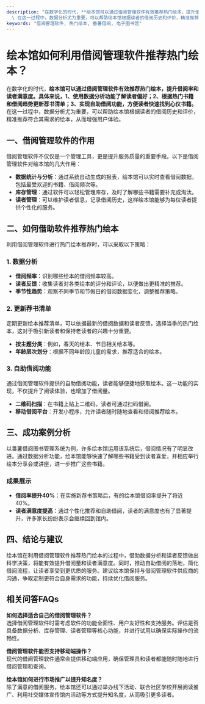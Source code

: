 ```yaml
---
description: "在数字化的时代，**绘本馆可以通过借阅管理软件有效推荐热门绘本，提升借阅率和读者满意度。具体来说，1、使用数据分析功能了解读者偏好；2、根据热门书籍和借阅趋势更新荐书清单；3、实现自助借阅功能，方便读者快速找到心仪书籍。**\
  \ 在这一过程中，数据分析尤为重要，可以帮助绘本馆根据读者的借阅历史和评价，精准推荐符合其需求的绘本，从而增强用户体验。"
keywords: "借阅管理软件, 热门绘本, 番薯借阅, 电子图书馆"
---
```

# 绘本馆如何利用借阅管理软件推荐热门绘本？

在数字化的时代，**绘本馆可以通过借阅管理软件有效推荐热门绘本，提升借阅率和读者满意度。具体来说，1、使用数据分析功能了解读者偏好；2、根据热门书籍和借阅趋势更新荐书清单；3、实现自助借阅功能，方便读者快速找到心仪书籍。** 在这一过程中，数据分析尤为重要，可以帮助绘本馆根据读者的借阅历史和评价，精准推荐符合其需求的绘本，从而增强用户体验。

## 一、借阅管理软件的作用

借阅管理软件不仅仅是一个管理工具，更是提升服务质量的重要手段。以下是借阅管理软件对绘本馆的几大作用：

- **数据统计与分析**：通过系统自动生成的报表，绘本馆可以实时查看借阅数据，包括最受欢迎的书籍、借阅频次等。
- **库存管理**：通过软件可以轻松管理库存，及时了解哪些书籍需要补充或淘汰。
- **读者管理**：可以维护读者信息，记录借阅历史，这样绘本馆能够为每位读者提供个性化的服务。

## 二、如何借助软件推荐热门绘本

利用借阅管理软件进行热门绘本推荐时，可以采取以下策略：

### 1. 数据分析

- **借阅频率**：识别哪些绘本的借阅频率较高。
- **读者反馈**：收集读者对各类绘本的评分和评论，以便做出更精准的推荐。
- **季节性趋势**：观察不同季节和节假日的借阅数据变化，调整推荐策略。

### 2. 更新荐书清单

定期更新绘本推荐清单，可以依据最新的借阅数据和读者反馈，选择当季的热门绘本，这对于吸引新读者和保持老读者的兴趣十分重要。

- **按主题分类**：例如，春天的绘本、节日相关绘本等。
- **年龄层次划分**：根据不同年龄段儿童的需求，推荐适合的绘本。

### 3. 自助借阅功能

通过借阅管理软件提供的自助借阅功能，读者能够便捷地获取绘本。这一功能的实现，不仅提升了阅读体验，也增加了借阅量。

- **二维码扫描**：在书籍上贴上二维码，读者可通过扫码借阅。
- **移动借阅平台**：开发小程序，允许读者随时随地查看和借阅推荐绘本。

## 三、成功案例分析

以番薯借阅图书管理系统为例，许多绘本馆运用该系统后，借阅情况有了明显改进。通过数据分析功能，绘本馆能够快速了解哪些书籍受到读者喜爱，并相应举行绘本分享会或讲座，进一步推广这些书籍。

### 成果展示

- **借阅率提升40%**：在实施新荐书策略后，有的绘本馆借阅率提升了将近40%。
- **读者满意度提高**：通过个性化推荐和自助借阅，读者的满意度也有了显著提升，许多家长纷纷表示会继续回到馆内。

## 四、结论与建议

绘本馆在利用借阅管理软件推荐热门绘本的过程中，借助数据分析和读者反馈做出科学决策，将能有效提升借阅量和读者满意度。同时，推动自助借阅的落地，简化借阅流程，让读者享受到更优质的服务。建议绘本馆保持与借阅管理软件供应商的沟通，争取定制更符合自身需求的功能，持续优化借阅服务。

## 相关问答FAQs

**如何选择适合自己的借阅管理软件？**  
选择借阅管理软件时需考虑软件的功能全面性、用户友好性和支持服务。评估是否具备数据分析、库存管理、读者管理等核心功能，并进行试用以确保实际操作的流畅性。

**借阅管理软件能否支持移动端操作？**  
现代的借阅管理软件通常会提供移动端应用，确保管理员和读者都能随时随地进行借阅管理和查询。

**绘本馆如何进行市场推广以提升知名度？**  
除了满意的借阅服务，绘本馆还可以通过举办线下活动、联合社区学校开展阅读推广、利用社交媒体宣传馆内活动等方式提升知名度，从而吸引更多读者。
